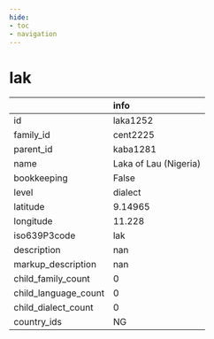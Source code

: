 ```yaml
---
hide:
- toc
- navigation
---
```

# lak
|                      | info                  |
|:---------------------|:----------------------|
| id                   | laka1252              |
| family_id            | cent2225              |
| parent_id            | kaba1281              |
| name                 | Laka of Lau (Nigeria) |
| bookkeeping          | False                 |
| level                | dialect               |
| latitude             | 9.14965               |
| longitude            | 11.228                |
| iso639P3code         | lak                   |
| description          | nan                   |
| markup_description   | nan                   |
| child_family_count   | 0                     |
| child_language_count | 0                     |
| child_dialect_count  | 0                     |
| country_ids          | NG                    |